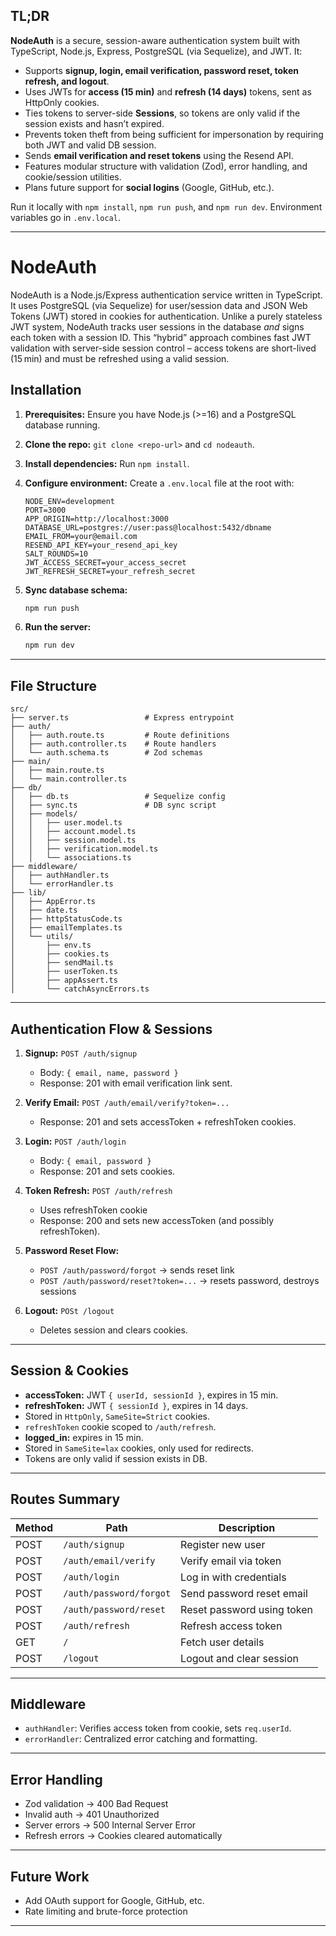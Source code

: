 ## TL;DR

**NodeAuth** is a secure, session-aware authentication system built with TypeScript, Node.js, Express, PostgreSQL (via Sequelize), and JWT. It:

- Supports **signup, login, email verification, password reset, token refresh, and logout**.
- Uses JWTs for **access (15 min)** and **refresh (14 days)** tokens, sent as HttpOnly cookies.
- Ties tokens to server-side **Sessions**, so tokens are only valid if the session exists and hasn’t expired.
- Prevents token theft from being sufficient for impersonation by requiring both JWT and valid DB session.
- Sends **email verification and reset tokens** using the Resend API.
- Features modular structure with validation (Zod), error handling, and cookie/session utilities.
- Plans future support for **social logins** (Google, GitHub, etc.).

Run it locally with `npm install`, `npm run push`, and `npm run dev`. Environment variables go in `.env.local`.

---

# NodeAuth

NodeAuth is a Node.js/Express authentication service written in TypeScript. It uses PostgreSQL (via Sequelize) for user/session data and JSON Web Tokens (JWT) stored in cookies for authentication. Unlike a purely stateless JWT system, NodeAuth tracks user sessions in the database _and_ signs each token with a session ID. This “hybrid” approach combines fast JWT validation with server-side session control – access tokens are short-lived (15 min) and must be refreshed using a valid session.

## Installation

1. **Prerequisites:** Ensure you have Node.js (>=16) and a PostgreSQL database running.

2. **Clone the repo:** `git clone <repo-url>` and `cd nodeauth`.

3. **Install dependencies:** Run `npm install`.

4. **Configure environment:** Create a `.env.local` file at the root with:

   ```env
   NODE_ENV=development
   PORT=3000
   APP_ORIGIN=http://localhost:3000
   DATABASE_URL=postgres://user:pass@localhost:5432/dbname
   EMAIL_FROM=your@email.com
   RESEND_API_KEY=your_resend_api_key
   SALT_ROUNDS=10
   JWT_ACCESS_SECRET=your_access_secret
   JWT_REFRESH_SECRET=your_refresh_secret
   ```

5. **Sync database schema:**

   ```bash
   npm run push
   ```

6. **Run the server:**

   ```bash
   npm run dev
   ```

---

## File Structure

```
src/
├── server.ts                 # Express entrypoint
├── auth/
│   ├── auth.route.ts         # Route definitions
│   ├── auth.controller.ts    # Route handlers
│   └── auth.schema.ts        # Zod schemas
├── main/
│   ├── main.route.ts
│   └── main.controller.ts
├── db/
│   ├── db.ts                 # Sequelize config
│   ├── sync.ts               # DB sync script
│   ├── models/
│   │   ├── user.model.ts
│   │   ├── account.model.ts
│   │   ├── session.model.ts
│   │   ├── verification.model.ts
│   │   └── associations.ts
├── middleware/
│   ├── authHandler.ts
│   └── errorHandler.ts
├── lib/
│   ├── AppError.ts
│   ├── date.ts
│   ├── httpStatusCode.ts
│   ├── emailTemplates.ts
│   └── utils/
│       ├── env.ts
│       ├── cookies.ts
│       ├── sendMail.ts
│       ├── userToken.ts
│       ├── appAssert.ts
│       └── catchAsyncErrors.ts
```

---

## Authentication Flow & Sessions

1. **Signup:** `POST /auth/signup`

   - Body: `{ email, name, password }`
   - Response: 201 with email verification link sent.

2. **Verify Email:** `POST /auth/email/verify?token=...`

   - Response: 201 and sets accessToken + refreshToken cookies.

3. **Login:** `POST /auth/login`

   - Body: `{ email, password }`
   - Response: 201 and sets cookies.

4. **Token Refresh:** `POST /auth/refresh`

   - Uses refreshToken cookie
   - Response: 200 and sets new accessToken (and possibly refreshToken).

5. **Password Reset Flow:**

   - `POST /auth/password/forgot` → sends reset link
   - `POST /auth/password/reset?token=...` → resets password, destroys sessions

6. **Logout:** `POSt /logout`

   - Deletes session and clears cookies.

---

## Session & Cookies

- **accessToken:** JWT `{ userId, sessionId }`, expires in 15 min.
- **refreshToken:** JWT `{ sessionId }`, expires in 14 days.
- Stored in `HttpOnly`, `SameSite=Strict` cookies.
- `refreshToken` cookie scoped to `/auth/refresh`.
- **logged_in:** expires in 15 min.
- Stored in `SameSite=lax` cookies, only used for redirects.
- Tokens are only valid if session exists in DB.

---

## Routes Summary

| Method | Path                    | Description                |
| ------ | ----------------------- | -------------------------- |
| POST   | `/auth/signup`          | Register new user          |
| POST   | `/auth/email/verify`    | Verify email via token     |
| POST   | `/auth/login`           | Log in with credentials    |
| POST   | `/auth/password/forgot` | Send password reset email  |
| POST   | `/auth/password/reset`  | Reset password using token |
| POST   | `/auth/refresh`         | Refresh access token       |
| GET    | `/`                     | Fetch user details         |
| POST   | `/logout`               | Logout and clear session   |

---

## Middleware

- `authHandler`: Verifies access token from cookie, sets `req.userId`.
- `errorHandler`: Centralized error catching and formatting.

---

## Error Handling

- Zod validation → 400 Bad Request
- Invalid auth → 401 Unauthorized
- Server errors → 500 Internal Server Error
- Refresh errors → Cookies cleared automatically

---

## Future Work

- Add OAuth support for Google, GitHub, etc.
- Rate limiting and brute-force protection

---
